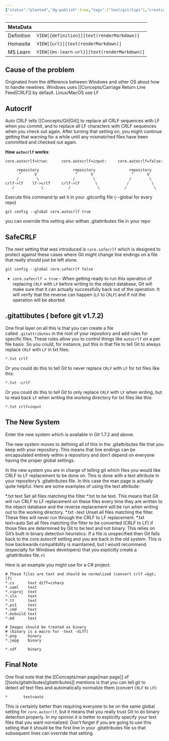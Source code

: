 ```yaml
---
{"status":"planted","dg-publish":true,"tags":["tool/git/tips"],"creation_date":"2024-05-06 09:25","definition":"undefined","ms-learn-url":"undefined","url":"undefined","aliases":null,"permalink":"/tools/lf-will-be-replaced-by-crlf/","dgPassFrontmatter":true}
---
```



| MetaData   |                                              |
| ---------- | -------------------------------------------- |
| Definition | `VIEW[{definition}][text(renderMarkdown)]`   |
| Homesite   | `VIEW[{url}][text(renderMarkdown)]`          |
| MS Learn   | `VIEW[{ms-learn-url}][text(renderMarkdown)]` |
## Cause of the problem
Originated from the difference between Windows and other OS about how to handle newlines. Windows uses [[Concepts/Carriage Return Line Feed\|CRLF]] by default. Linux/MacOS use LF

## Autocrlf

Auto CRLF tells [[Concepts/Git\|Git]] to replace all CRLF sequences with LF when you commit, and to replace all LF characters with CRLF sequences when you check out again. After turning that setting on, you might continue getting that warning for a while until any mismatched files have been committed and checked out again.

**How `autocrlf` works**:

```
core.autocrlf=true:      core.autocrlf=input:     core.autocrlf=false:

     repository               repository               repository
      ^      V                 ^      V                 ^      V
     /        \               /        \               /        \
crlf->lf    lf->crlf     crlf->lf       \             /          \
   /            \           /            \           /            \
```

Execute this command tp set it in your .gitconfig file (--global for every repo)
```shell
git config --global core.autocrlf true
```

you can override this setting also withan .gitattributes file in your repo

## SafeCRLF

The next setting that was introduced is `core.safecrlf` which is designed to protect against these cases where Git might change line endings on a file that really should just be left alone.

```shell
git config --global core.safecrlf false
```

- `core.safecrlf = true` - When getting ready to run this operation of replacing `CRLF` with `LF` before writing to the object database, Git will make sure that it can actually successfully back out of the operation. It will verify that the reverse can happen (`LF` to `CRLF`) and if not the operation will be aborted.

## .gitattibutes ( before git v1.7.2)

One final layer on all this is that you can create a file called `.gitattributes` in the root of your repository and add rules for specific files. These rules allow you to control things like `autocrlf` on a per file basis. So you could, for instance, put this in that file to tell Git to always replace `CRLF` with `LF` in txt files:

```
*.txt crlf
```

Or you could do this to tell Git to never replace `CRLF` with `LF` for txt files like this:

```
*.txt -crlf
```

Or you could do this to tell Git to only replace `CRLF` with `LF` when writing, but to read back `LF` when writing the working directory for txt files like this:

```
*.txt crlf=input
```


## The New System

Enter the new system which is available in Git 1.7.2 and above.

The new system moves to defining all of this in the .gitattributes file that you keep with your repository. This means that line endings can be encapsulated entirely within a repository and don’t depend on everyone having the proper global settings.

In the new system you are in charge of telling git which files you would like CRLF to LF replacement to be done on. This is done with a text attribute in your repository’s .gitattributes file. In this case the man page is actually quite helpful. Here are some examples of using the text attribute:

*.txt text Set all files matching the filter *.txt to be text. This means that Git will run CRLF to LF replacement on these files every time they are written to the object database and the reverse replacement will be run when writing out to the working directory.
*.txt -text Unset all files matching the filter. These files will never run through the CRLF to LF replacement.
*.txt text=auto Set all files matching the filter to be converted (CRLF to LF) if those files are determined by Git to be text and not binary. This relies on Git’s built in binary detection heuristics.
If a file is unspecified then Git falls back to the core.autocrlf setting and you are back in the old system. This is how backwards compatibility is maintained, but I would recommend (especially for Windows developers) that you explicitly create a .gitattributes file.>)


Here is an example you might use for a C# project:

```
# These files are text and should be normalized (convert crlf =&gt; lf)
*.cs      text diff=csharp
*.xaml    text
*.csproj  text
*.sln     text
*.tt      text
*.ps1     text
*.cmd     text
*.msbuild text
*.md      text

# Images should be treated as binary
# (binary is a macro for -text -diff)
*.png     binary
*.jepg    binary

*.sdf     binary
```

## Final Note

One final note that the [[Concepts/man page\|man page]] of [[tools/gitattributes\|gitattributes]] mentions is that you can tell git to detect _all_ text files and automatically normalize them (convert `CRLF` to `LF`):

```
*       text=auto
```

This is certainly better than requiring everyone to be on the same global setting for `core.autocrlf`, but it means that you really trust Git to do binary detection properly. In my opinion it is better to explicitly specify your text files that you want normalized. Don’t forget if you are going to use this setting that it should be the first line in your .gitattributes file so that subsequent lines can override that setting.
